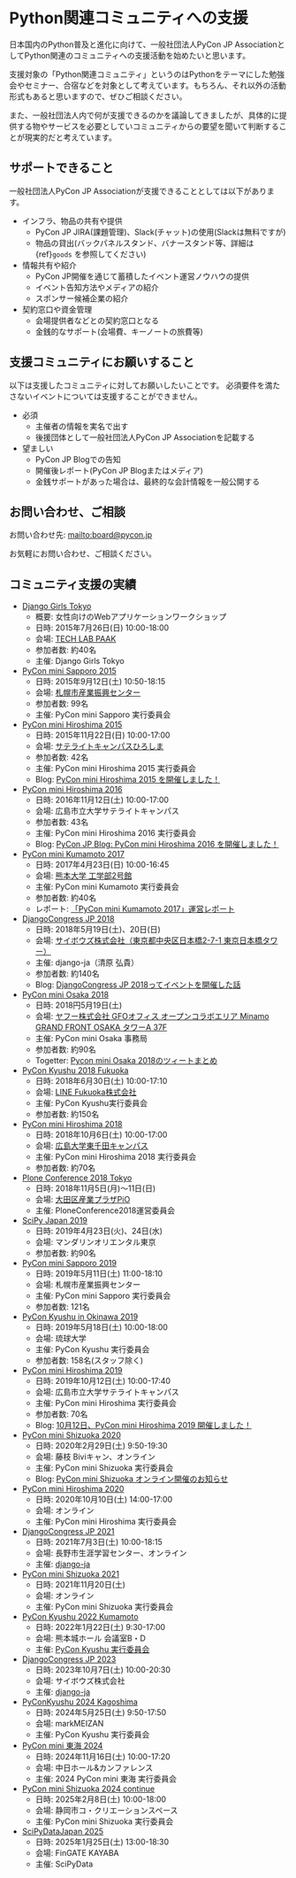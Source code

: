 # Python関連コミュニティへの支援

日本国内のPython普及と進化に向けて、一般社団法人PyCon JP AssociationとしてPython関連のコミュニティへの支援活動を始めたいと思います。

支援対象の「Python関連コミュニティ」というのはPythonをテーマにした勉強会やセミナー、合宿などを対象として考えています。もちろん、それ以外の活動形式もあると思いますので、ぜひご相談ください。

また、一般社団法人内で何が支援できるのかを議論してきましたが、具体的に提供する物やサービスを必要としていコミュニティからの要望を聞いて判断することが現実的だと考えています。

## サポートできること

一般社団法人PyCon JP Associationが支援できることとしては以下があります。

- インフラ、物品の共有や提供
  - PyCon JP JIRA(課題管理)、Slack(チャット)の使用(Slackは無料ですが)
  - 物品の貸出(バックパネルスタンド、バナースタンド等、詳細は {ref}`goods` を参照してください)
- 情報共有や紹介
  - PyCon JP開催を通じて蓄積したイベント運営ノウハウの提供
  - イベント告知方法やメディアの紹介
  - スポンサー候補企業の紹介
- 契約窓口や資金管理
  - 会場提供者などとの契約窓口となる
  - 金銭的なサポート(会場費、キーノートの旅費等)

## 支援コミュニティにお願いすること

以下は支援したコミュニティに対してお願いしたいことです。
必須要件を満たさないイベントについては支援することができません。

- 必須
  - 主催者の情報を実名で出す
  - 後援団体として一般社団法人PyCon JP Associationを記載する
- 望ましい
  - PyCon JP Blogでの告知
  - 開催後レポート(PyCon JP Blogまたはメディア)
  - 金銭サポートがあった場合は、最終的な会計情報を一般公開する

## お問い合わせ、ご相談

お問い合わせ先: <mailto:board@pycon.jp>

お気軽にお問い合わせ、ご相談ください。

[django-ja]: https://djangoproject.jp/

## コミュニティ支援の実績

- [Django Girls Tokyo](https://djangogirls.org/tokyo/)
  - 概要: 女性向けのWebアプリケーションワークショップ
  - 日時: 2015年7月26日(日) 10:00-18:00
  - 会場: [TECH LAB PAAK](http://techlabpaak.com/)
  - 参加者数: 約40名
  - 主催: Django Girls Tokyo
- [PyCon mini Sapporo 2015](https://sapporo.pycon.jp/2015/)
  - 日時: 2015年9月12日(土) 10:50-18:15
  - 会場: [札幌市産業振興センター](https://www.sapporosansin.jp/)
  - 参加者数: 99名
  - 主催: PyCon mini Sapporo 実行委員会
- [PyCon mini Hiroshima 2015](https://hiroshima.pycon.jp/2015.html)
  - 日時: 2015年11月22日(日) 10:00-17:00
  - 会場: [サテライトキャンパスひろしま](https://www.pu-hiroshima.ac.jp/site/satellite/accessmap.html)
  - 参加者数: 42名
  - 主催: PyCon mini Hiroshima 2015 実行委員会
  - Blog: [PyCon mini Hiroshima 2015 を開催しました！](https://pyconjp.blogspot.com/2015/12/pycon-mini-hiroshima-2015.html)
- [PyCon mini Hiroshima 2016](https://hiroshima.pycon.jp/2016/)
  - 日時: 2016年11月12日(土) 10:00-17:00
  - 会場: 広島市立大学サテライトキャンパス
  - 参加者数: 43名
  - 主催: PyCon mini Hiroshima 2016 実行委員会
  - Blog: [PyCon JP Blog: PyCon mini Hiroshima 2016 を開催しました！](https://pyconjp.blogspot.com/2016/11/pycon-mini-hiroshima-2016.html)
- [PyCon mini Kumamoto 2017](https://kumamoto.pycon.jp/)
  - 日時: 2017年4月23日(日) 10:00-16:45
  - 会場: [熊本大学 工学部2号館](https://www.kumamoto-u.ac.jp/)
  - 主催: PyCon mini Kumamoto 実行委員会
  - 参加者数: 約40名
  - レポート: [「PyCon mini Kumamoto 2017」運営レポート](https://gihyo.jp/news/report/2017/05/2201)
- [DjangoCongress JP 2018](https://djangocongress.jp/)
  - 日時: 2018年5月19日(土)、20日(日)
  - 会場: [サイボウズ株式会社（東京都中央区日本橋2-7-1 東京日本橋タワー）](https://cybozu.co.jp/company/access/tokyo/)
  - 主催: django-ja（清原 弘貴）
  - 参加者数: 約140名
  - Blog: [DjangoCongress JP 2018ってイベントを開催した話](https://blog.hirokiky.org/entry/2018/05/20/175020)
- [PyCon mini Osaka 2018](https://osaka.pycon.jp/)
  - 日時: 2018円5月19日(土)
  - 会場: [ヤフー株式会社 GFOオフィス オープンコラボエリア Minamo GRAND FRONT OSAKA タワーA 37F](https://yahoo.jp/Niew1l)
  - 主催: PyCon mini Osaka 事務局
  - 参加者数: 約90名
  - Togetter: [Pycon mini Osaka 2018のツィートまとめ](https://togetter.com/li/1230783)
- [PyCon Kyushu 2018 Fukuoka](http://kyushu.pycon.jp/)
  - 日時: 2018年6月30日(土) 10:00-17:10
  - 会場: [LINE Fukuoka株式会社](https://linefukuoka.co.jp/ja/)
  - 主催: PyCon Kyushu実行委員会
  - 参加者数: 約150名
- [PyCon mini Hiroshima 2018](https://hiroshima.pycon.jp/)
  - 日時: 2018年10月6日(土) 10:00-17:00
  - 会場: [広島大学東千田キャンパス](https://www.hiroshima-u.ac.jp/access/senda)
  - 主催: PyCon mini Hiroshima 2018 実行委員会
  - 参加者数: 約70名
- [Plone Conference 2018 Tokyo](https://2018.ploneconf.org/)
  - 日時: 2018年11月5日(月)〜11日(日)
  - 会場: [大田区産業プラザPiO](https://www.pio-ota.net/)
  - 主催: PloneConference2018運営委員会
- [SciPy Japan 2019](https://www.scipyjapan2019.scipy.org/?lang=ja)
  - 日時: 2019年4月23日(火)、24日(水)
  - 会場: マンダリンオリエンタル東京
  - 参加者数: 約90名
- [PyCon mini Sapporo 2019](https://sapporo.pycon.jp/2019/)
  - 日時: 2019年5月11日(土) 11:00-18:10
  - 会場: 札幌市産業振興センター
  - 主催: PyCon mini Sapporo 実行委員会
  - 参加者数: 121名
- [PyCon Kyushu in Okinawa 2019](https://kyushu.pycon.jp/2019/)
  - 日時: 2019年5月18日(土) 10:00-18:00
  - 会場: 琉球大学
  - 主催: PyCon Kyushu 実行委員会
  - 参加者数: 158名(スタッフ除く)
- [PyCon mini Hiroshima 2019](https://hiroshima.pycon.jp/2019/)
  - 日時: 2019年10月12日(土) 10:00-17:40
  - 会場: 広島市立大学サテライトキャンパス
  - 主催: PyCon mini Hiroshima 実行委員会
  - 参加者数: 70名
  - Blog: [10月12日、PyCon mini Hiroshima 2019 開催しました！](https://pyconjp.blogspot.com/2019/10/1012pycon-mini-hiroshima-2019.html)
- [PyCon mini Shizuoka 2020](https://shizuoka.pycon.jp/)
  - 日時: 2020年2月29日(土) 9:50-19:30
  - 会場: 藤枝 Biviキャン、オンライン
  - 主催: PyCon mini Shizuoka 実行委員会
  - Blog: [PyCon mini Shizuoka オンライン開催のお知らせ](https://pyconjp.blogspot.com/2020/02/pycon-mini-shizuoka.html)
- [PyCon mini Hiroshima 2020](https://hiroshima.pycon.jp/2020//)
  - 日時: 2020年10月10日(土) 14:00-17:00
  - 会場: オンライン
  - 主催: PyCon mini Hiroshima 実行委員会
- [DjangoCongress JP 2021](https://djangocongress.jp/)
  - 日時: 2021年7月3日(土) 10:00-18:15
  - 会場: 長野市生涯学習センター、オンライン
  - 主催: [django-ja]
- [PyCon mini Shizuoka 2021](https://shizuoka.pycon.jp/2021)
  - 日時: 2021年11月20日(土)
  - 会場: オンライン
  - 主催: PyCon mini Shizuoka 実行委員会
- [PyCon Kyushu 2022 Kumamoto](https://kyushu.pycon.jp/2022/)
  - 日時: 2022年1月22日(土) 9:30-17:00
  - 会場: 熊本城ホール 会議室B・D
  - 主催: [PyCon Kyushu 実行委員会](https://www.pykyushu.jp/)
- [DjangoCongress JP 2023](https://djangocongress.jp/)
  - 日時: 2023年10月7日(土) 10:00-20:30
  - 会場: サイボウズ株式会社
  - 主催: [django-ja]
- [PyConKyushu 2024 Kagoshima](https://kyushu.pycon.jp/2024/)
  - 日時: 2024年5月25日(土) 9:50-17:50
  - 会場: markMEIZAN
  - 主催: PyCon Kyushu 実行委員会
- [PyCon mini 東海 2024](https://tokai.pycon.jp/2024/)
  - 日時: 2024年11月16日(土) 10:00-17:20
  - 会場: 中日ホール&カンファレンス
  - 主催: 2024 PyCon mini 東海 実行委員会 
- [PyCon mini Shizuoka 2024 continue](https://shizuoka.pycon.jp/2024/)
  - 日時: 2025年2月8日(土) 10:00-18:00
  - 会場: 静岡市コ・クリエーションスペース 
  - 主催: PyCon mini Shizuoka 実行委員会
- [SciPyDataJapan 2025](https://scipydata.connpass.com/event/337318/)
  - 日時: 2025年1月25日(土) 13:00-18:30
  - 会場: FinGATE KAYABA
  - 主催: SciPyData
